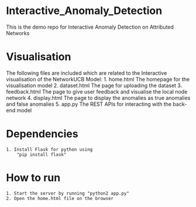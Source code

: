 # Interactive_Anomaly_Detection
This is the demo repo for Interactive Anomaly Detection on Attributed Networks

# Visualisation
The following files are included which are related to the Interactive visualisation of the NetworkUCB Model:
	1. home.html 
		The homepage for the visualisation model
	2. dataset.html
		The page for uploading the dataset
	3. feedback.html
		The page to give user feedback and visualise the local node network
	4. display.html
		The page to display the anomalies as true anomalies and false anomalies
	5. app.py
		The REST APIs for interacting with the back-end model

# Dependencies

	1. Install Flask for python using 
		"pip install flask"

# How to run

	1. Start the server by running "python2 app.py"
	2. Open the home.html file on the browser
